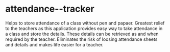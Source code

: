 attendance--tracker
===================

Helps to store attendance of a class without pen and papaer. Greatest relief to the teachers as this application provides easy way to take attendance in a class and store the details. These details can be retrieved as and when required by the teacher. Eliminates the risk of loosing attendance sheets and details and makes life easier for a teacher. 
